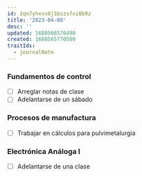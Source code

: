 ```yaml
---
id: 2qn7yhxsv8j1bszsfxi0b9z
title: '2023-04-08'
desc: ''
updated: 1680566576498
created: 1680565770509
traitIds:
  - journalNote
---
```


### Fundamentos de control
- [ ] Arreglar notas de clase
- [ ] Adelantarse de un sábado

### Procesos de manufactura
- [ ] Trabajar en cálculos para pulvimetalurgia

### Electrónica Análoga I
- [ ] Adelantarse de una clase
